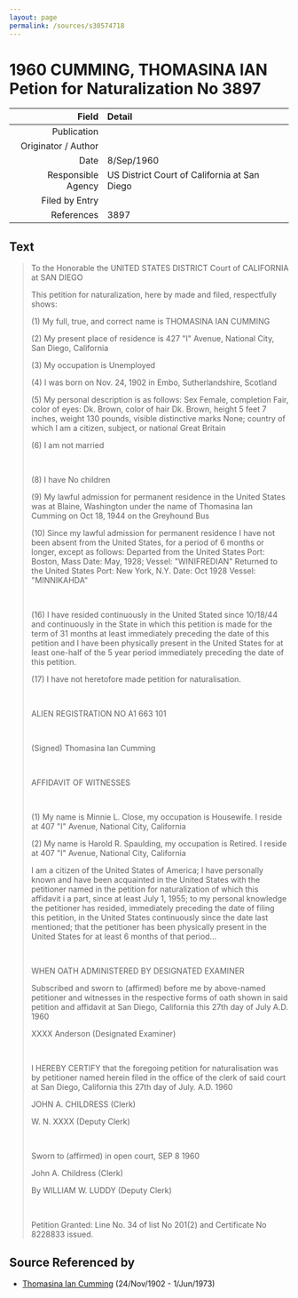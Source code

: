 ```yaml
---
layout: page
permalink: /sources/s30574718
---
```


# 1960 CUMMING, THOMASINA IAN Petion for Naturalization No 3897

Field | Detail
---:|:---
Publication | 
Originator / Author | 
Date | 8/Sep/1960
Responsible Agency | US District Court of California at San Diego
Filed by Entry | 
References | 3897

## Text

> To the Honorable the UNITED STATES DISTRICT Court of CALIFORNIA at SAN DIEGO
>
> This petition for naturalization, here by made and filed, respectfully shows:
>
> (1) My full, true, and correct name is THOMASINA IAN CUMMING
>
> (2) My present place of residence is 427 "I" Avenue, National City, San Diego, California
>
> (3) My occupation is Unemployed
>
> (4) I was born on Nov. 24, 1902 in Embo, Sutherlandshire, Scotland
>
> (5) My personal description is as follows: Sex Female, completion Fair, color of eyes: Dk. Brown, color of hair Dk. Brown, height 5 feet 7  inches, weight 130 pounds, visible distinctive marks None; country of which I am a citizen, subject, or national Great Britain
>
> (6) I am not married
>
> <br/>
>
> (8) I have No children
>
> (9) My lawful admission for permanent residence in the United States was at Blaine, Washington under the name of Thomasina Ian Cumming on Oct 18, 1944 on the Greyhound Bus
>
> (10) Since my lawful admission for permanent residence I have not been absent from the United States, for a period of 6 months or longer, except as follows: Departed from the United States Port: Boston, Mass Date: May, 1928; Vessel: "WINIFREDIAN" Returned to the United States Port: New York, N.Y. Date: Oct 1928 Vessel: "MINNIKAHDA"
>
> <br/>
>
> (16) I have resided continuously in the United Stated since 10/18/44 and continuously in the State in which this petition is made for the term of 31 months at least immediately preceding the date of this petition and I have been physically present in the United States for at least one-half of the 5 year period immediately preceding the date of this petition.
>
> (17) I have not heretofore made petition for naturalisation.
>
> <br/>
>
> ALIEN REGISTRATION NO A1 663 101
>
> <br/>
>
> (Signed) Thomasina Ian Cumming
>
> <br/>
>
> AFFIDAVIT OF WITNESSES
>
> <br/>
>
> (1) My name is Minnie L. Close, my occupation is Housewife. I reside at 407 "I" Avenue, National City, California
>
> (2) My name is Harold R. Spaulding, my occupation is Retired. I reside at 407 "I" Avenue, National City, California
>
> I am a citizen of the United States of America; I have personally known and have been acquainted in the United States with the petitioner named in the petition for naturalization of which this affidavit i a part, since at least July 1, 1955; to my personal knowledge the petitioner has resided, immediately preceding the date of filing this petition, in the United States continuously since the date last mentioned; that the petitioner has been physically present in the United States for at least 6 months of that period...
>
> <br/>
>
> WHEN OATH ADMINISTERED BY DESIGNATED EXAMINER
>
> Subscribed and sworn to (affirmed) before me by above-named petitioner and witnesses in the respective forms of oath shown in said petition and affidavit at San Diego, California this 27th day of July A.D. 1960
>
> XXXX Anderson (Designated Examiner)
>
> <br/>
>
> I HEREBY CERTIFY that the foregoing petition for naturalisation was by petitioner named herein filed in the office of the clerk of said court at San Diego, California this 27th day of July. A.D. 1960
>
> JOHN A. CHILDRESS (Clerk)
>
> W. N. XXXX (Deputy Clerk)
>
> <br/>
>
> Sworn to (affirmed) in open court, SEP 8 1960
>
> John A. Childress (Clerk)
>
> By WILLIAM W. LUDDY (Deputy Clerk)
>
> <br/>
>
> Petition Granted: Line No. 34 of list No 201(2) and Certificate No 8228833 issued.
>

## Source Referenced by

* [Thomasina Ian Cumming](../people/@92241152@-thomasina-ian-cumming-b1902-11-24-d1973-6-1.md) (24/Nov/1902 - 1/Jun/1973)

